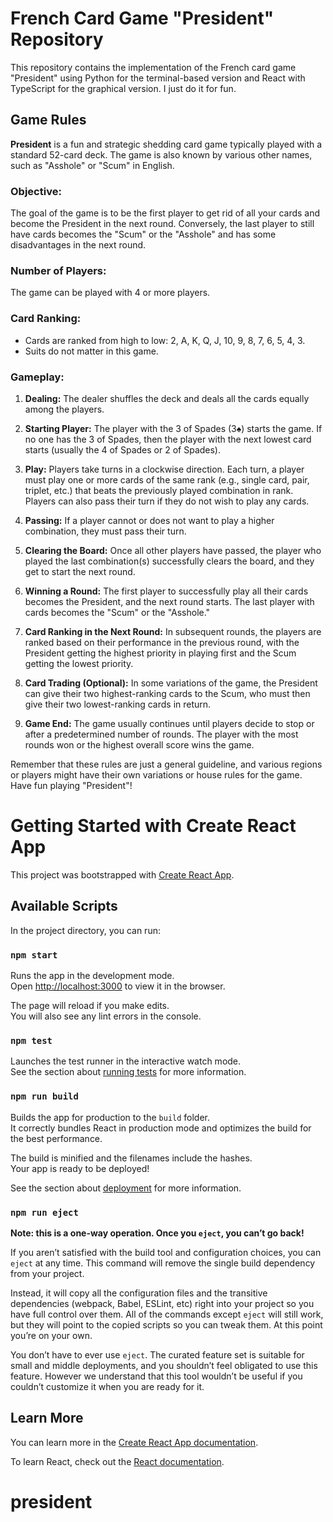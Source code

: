 # French Card Game "President" Repository

This repository contains the implementation of the French card game "President" using Python for the terminal-based version and React with TypeScript for the graphical version. I just do it for fun.

## Game Rules

**President** is a fun and strategic shedding card game typically played with a standard 52-card deck. The game is also known by various other names, such as "Asshole" or "Scum" in English.

### Objective:
The goal of the game is to be the first player to get rid of all your cards and become the President in the next round. Conversely, the last player to still have cards becomes the "Scum" or the "Asshole" and has some disadvantages in the next round.

### Number of Players:
The game can be played with 4 or more players.

### Card Ranking:
- Cards are ranked from high to low: 2, A, K, Q, J, 10, 9, 8, 7, 6, 5, 4, 3.
- Suits do not matter in this game.

### Gameplay:
1. **Dealing:** The dealer shuffles the deck and deals all the cards equally among the players.

2. **Starting Player:** The player with the 3 of Spades (3♠) starts the game. If no one has the 3 of Spades, then the player with the next lowest card starts (usually the 4 of Spades or 2 of Spades).

3. **Play:** Players take turns in a clockwise direction. Each turn, a player must play one or more cards of the same rank (e.g., single card, pair, triplet, etc.) that beats the previously played combination in rank. Players can also pass their turn if they do not wish to play any cards.

4. **Passing:** If a player cannot or does not want to play a higher combination, they must pass their turn.

5. **Clearing the Board:** Once all other players have passed, the player who played the last combination(s) successfully clears the board, and they get to start the next round.

6. **Winning a Round:** The first player to successfully play all their cards becomes the President, and the next round starts. The last player with cards becomes the "Scum" or the "Asshole."

7. **Card Ranking in the Next Round:** In subsequent rounds, the players are ranked based on their performance in the previous round, with the President getting the highest priority in playing first and the Scum getting the lowest priority.

8. **Card Trading (Optional):** In some variations of the game, the President can give their two highest-ranking cards to the Scum, who must then give their two lowest-ranking cards in return.

9. **Game End:** The game usually continues until players decide to stop or after a predetermined number of rounds. The player with the most rounds won or the highest overall score wins the game.

Remember that these rules are just a general guideline, and various regions or players might have their own variations or house rules for the game. Have fun playing "President"!

# Getting Started with Create React App

This project was bootstrapped with [Create React App](https://github.com/facebook/create-react-app).

## Available Scripts

In the project directory, you can run:

### `npm start`

Runs the app in the development mode.\
Open [http://localhost:3000](http://localhost:3000) to view it in the browser.

The page will reload if you make edits.\
You will also see any lint errors in the console.

### `npm test`

Launches the test runner in the interactive watch mode.\
See the section about [running tests](https://facebook.github.io/create-react-app/docs/running-tests) for more information.

### `npm run build`

Builds the app for production to the `build` folder.\
It correctly bundles React in production mode and optimizes the build for the best performance.

The build is minified and the filenames include the hashes.\
Your app is ready to be deployed!

See the section about [deployment](https://facebook.github.io/create-react-app/docs/deployment) for more information.

### `npm run eject`

**Note: this is a one-way operation. Once you `eject`, you can’t go back!**

If you aren’t satisfied with the build tool and configuration choices, you can `eject` at any time. This command will remove the single build dependency from your project.

Instead, it will copy all the configuration files and the transitive dependencies (webpack, Babel, ESLint, etc) right into your project so you have full control over them. All of the commands except `eject` will still work, but they will point to the copied scripts so you can tweak them. At this point you’re on your own.

You don’t have to ever use `eject`. The curated feature set is suitable for small and middle deployments, and you shouldn’t feel obligated to use this feature. However we understand that this tool wouldn’t be useful if you couldn’t customize it when you are ready for it.

## Learn More

You can learn more in the [Create React App documentation](https://facebook.github.io/create-react-app/docs/getting-started).

To learn React, check out the [React documentation](https://reactjs.org/).
# president
